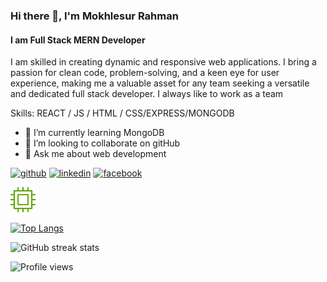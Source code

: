 ### Hi there 👋, I'm Mokhlesur Rahman
#### I am Full Stack MERN Developer
I am skilled in creating dynamic and responsive web applications. I bring a passion for clean code, problem-solving, and a keen eye for user experience, making me a valuable asset for any team seeking a versatile and dedicated full stack developer. I always like to work as a team

Skills:  REACT / JS / HTML / CSS/EXPRESS/MONGODB

- 🌱 I’m currently learning MongoDB 
- 👯 I’m looking to collaborate on gitHub 
- 💬 Ask me about web development 


[<img src='https://cdn.jsdelivr.net/npm/simple-icons@3.0.1/icons/github.svg' alt='github' height='40'>](https://github.com/pm-rahman)  [<img src='https://cdn.jsdelivr.net/npm/simple-icons@3.0.1/icons/linkedin.svg' alt='linkedin' height='40'>](https://www.linkedin.com/in/mokhlesur-rahaman-082b98251/)  [<img src='https://cdn.jsdelivr.net/npm/simple-icons@3.0.1/icons/facebook.svg' alt='facebook' height='40'>](https://www.facebook.com/pm.mokhles)  

<a href='https://docs.github.com/en/developers'><img src='https://raw.githubusercontent.com/acervenky/animated-github-badges/master/assets/devbadge.gif' width='40' height='40'></a> 

[![Top Langs](https://github-readme-stats.vercel.app/api/top-langs/?username=pm-rahman)](https://github.com/anuraghazra/github-readme-stats)

![GitHub streak stats](https://streak-stats.demolab.com/?user=pm-rahman)  

![Profile views](https://gpvc.arturio.dev/pm-rahman)  
